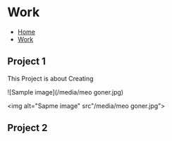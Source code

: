 # Work

- [Home](index.md)
- [Work](word.md)

## Project 1

This Project is about Creating 

![Sample image](/media/meo goner.jpg)

<img alt="Sapme image" src"/media/meo goner.jpg">

## Project 2
